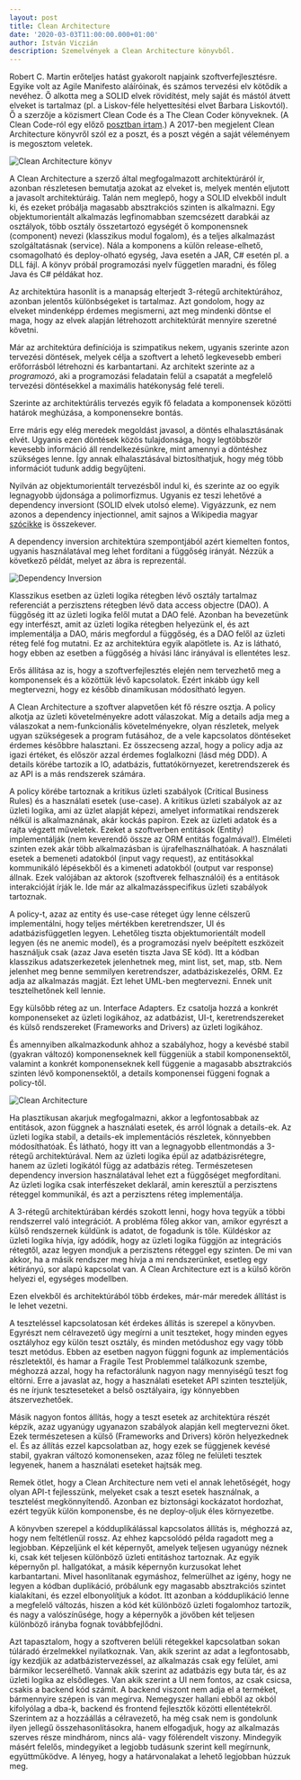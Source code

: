 ```yaml
---
layout: post
title: Clean Architecture
date: '2020-03-03T11:00:00.000+01:00'
author: István Viczián
description: Szemelvények a Clean Architecture könyvből.
---
```


Robert C. Martin erőteljes hatást gyakorolt napjaink szoftverfejlesztésre.
Egyike volt az Agile Manifesto aláíróinak, és számos tervezési elv
kötődik a nevéhez. Ő alkotta meg a SOLID elvek rövidítést, mely
saját és mástól átvett elveket is tartalmaz (pl. a Liskov-féle helyettesítési
elvet Barbara Liskovtól). Ő a szerzője a közismert Clean Code
és a The Clean Coder könyveknek. (A Clean Code-ról egy
  előző [posztban írtam](https://www.jtechlog.hu/2019/02/24/clean-code.html).) A 2017-ben megjelent
Clean Architecture könyvről szól ez a poszt, és a poszt végén
a saját véleményem is megosztom veletek.

![Clean Architecture könyv](/artifacts/posts/2020-03-03-clean-architecture/clean-architecture-cover.jpg)

A Clean Architecture a szerző által megfogalmazott architektúráról ír,
azonban részletesen bemutatja azokat az elveket is, melyek mentén eljutott a
javasolt architektúráig. Talán nem meglepő, hogy a SOLID elvekből indult ki,
és ezeket próbálja magasabb absztrakciós szinten is alkalmazni. Egy objektumorientált
alkalmazás legfinomabban szemcsézett darabkái az osztályok, több osztály
összetartozó egységét ő komponensnek (component) nevezi (klasszikus modul fogalom), és
a teljes alkalmazást szolgáltatásnak (service). Nála a komponens a
külön release-elhető, csomagolható és deploy-olható egység, Java esetén a JAR,
C# esetén pl. a DLL fájl. A könyv próbál programozási nyelv független maradni,
és főleg Java és C# példákat hoz.

Az architektúra hasonlít is a manapság elterjedt 3-rétegű architektúrához,
azonban jelentős különbségeket is tartalmaz. Azt gondolom, hogy az elveket
mindenképp érdemes megismerni, azt meg mindenki döntse el maga, hogy az
elvek alapján létrehozott architektúrát mennyire szeretné követni.

<!-- more -->

Már az architektúra definíciója is szimpatikus nekem, ugyanis szerinte azon
tervezési döntések, melyek célja a szoftvert a lehető legkevesebb emberi
erőforrásból létrehozni és karbantartani. Az architekt szerinte az
a _programozó_, aki a programozási feladatain felül a csapatát a megfelelő
tervezési döntésekkel a maximális hatékonyság felé tereli.

Szerinte az architektúrális tervezés egyik fő feladata a komponensek közötti határok meghúzása,
a komponensekre bontás.

Erre máris egy elég meredek megoldást javasol, a döntés elhalasztásának elvét.
Ugyanis ezen döntések közös tulajdonsága, hogy legtöbbször kevesebb információ
áll rendelkezésünkre, mint amennyi a döntéshez szükséges lenne. Így annak
elhalasztásával biztosíthatjuk, hogy még több információt tudunk addig begyűjteni.

Nyilván az objektumorientált tervezésből indul ki, és szerinte az oo egyik
legnagyobb újdonsága a polimorfizmus. Ugyanis ez teszi lehetővé a
dependency inversiont (SOLID elvek utolsó eleme). Vigyázzunk, ez nem azonos
a dependency injectionnel, amit sajnos a Wikipedia magyar
[szócikke](https://hu.wikipedia.org/wiki/F%C3%BCgg%C5%91s%C3%A9g_befecskendez%C3%A9s%C3%A9nek_elve)
is összekever.

A dependency inversion architektúra szempontjából azért kiemelten fontos, ugyanis
használatával meg lehet fordítani a függőség irányát. Nézzük a következő
példát, melyet az ábra is reprezentál.

![Dependency Inversion](/artifacts/posts/2020-03-03-clean-architecture/dependency-inversion.png)

Klasszikus esetben az üzleti logika rétegben lévő osztály tartalmaz referenciát
a perzisztens rétegben lévő data access objectre (DAO). A függőség itt az üzleti
logika felől mutat a DAO felé. Azonban ha bevezetünk egy interfészt, amit az
üzleti logika rétegben helyezünk el, és azt implementálja a DAO, máris megfordul a
függőség, és a DAO felől az üzleti réteg felé fog mutatni. Ez az architektúra egyik
alapötlete is. Az is látható, hogy ebben az esetben a függőség a hívási lánc
irányával is ellentétes lesz.

Erős állítása az is, hogy a szoftverfejlesztés elején nem tervezhető meg
a komponensek és a közöttük lévő kapcsolatok. Ezért inkább úgy kell megtervezni,
hogy ez később dinamikusan módosítható legyen.

A Clean Architecture a szoftver alapvetően két fő részre osztja. A policy
alkotja az üzleti követelményekre adott válaszokat. Míg a details
adja meg a válaszokat a nem-funkcionális követelményekre, olyan részletek,
melyek ugyan szükségesek a program futásához, de a vele kapcsolatos döntéseket
érdemes későbbre halasztani. Ez összecseng azzal, hogy a policy adja az igazi
értéket, és először azzal érdemes foglalkozni (lásd még DDD). A details
körébe tartozik a IO, adatbázis, futtatókörnyezet, keretrendszerek és az API is
a más rendszerek számára.

A policy körébe tartoznak a kritikus üzleti szabályok (Critical Business Rules) és a használati esetek (use-case).
A kritikus üzleti szabályok az az üzleti logika, ami az üzlet alapját képezi, amelyet
informatikai rendszerek nélkül is alkalmaznának, akár kockás papíron. Ezek az üzleti
adatok és a rajta végzett műveletek. Ezeket a
szoftverben entitások (Entity) implementálják (nem keverendő össze az ORM entitás fogalmával!).
Elméleti szinten ezek akár több alkalmazásban is újrafelhasználhatóak.
A használati esetek a bemeneti adatokból (input vagy request), az entitásokkal
kommunikáló lépésekből és a kimeneti adatokból (output var response) állnak. Ezek valójában
az aktorok (szoftverek felhasználói) és a entitások interakcióját írják le. Ide már
az alkalmazásspecifikus üzleti szabályok tartoznak.

A policy-t, azaz az entity és use-case réteget úgy lenne célszerű implementálni, hogy teljes mértékben
keretrendszer, UI és adatbázisfüggetlen legyen. Lehetőleg tiszta objektumorientált
modell legyen (és ne anemic model), és a programozási nyelv beépített eszközeit használjuk csak
(azaz Java esetén tiszta Java SE kód). Itt a kódban klasszikus adatszerkezetek jelenhetnek meg,
mint list, set, map, stb. Nem jelenhet meg benne semmilyen keretrendszer, adatbáziskezelés, ORM. Ez adja az
alkalmazás magját. Ezt lehet UML-ben megtervezni. Ennek unit tesztelhetőnek kell lennie.

Egy külsőbb réteg az un. Interface Adapters. Ez csatolja hozzá a konkrét komponenseket
az üzleti logikához, az adatbázist, UI-t, keretrendszereket és külső rendszereket (Frameworks and Drivers)
az üzleti logikához.

És amennyiben alkalmazkodunk ahhoz a szabályhoz, hogy a kevésbé stabil (gyakran változó) komponenseknek
kell függeniük a stabil komponensektől, valamint a konkrét komponenseknek kell
függenie a magasabb absztrakciós szinten lévő komponensektől, a details
komponensei függeni fognak a policy-től.

![Clean Architecture](/artifacts/posts/2020-03-03-clean-architecture/clean-architecture.jpg)

Ha plasztikusan akarjuk megfogalmazni, akkor a legfontosabbak az entitások, azon függnek a
használati esetek, és arról lógnak a details-ek. Az üzleti logika stabil, a details-ek
implementációs részletek, könnyebben módosíthatóak. És látható, hogy itt van a legnagyobb
ellentmondás a 3-rétegű architektúrával. Nem az üzleti logika épül az adatbázisrétegre,
hanem az üzleti logikától függ az adatbázis réteg. Természetesen dependency inversion
használatával lehet ezt a függőséget megfordítani. Az üzleti logika csak interfészeket
deklarál, amin keresztül a perzisztens réteggel kommunikál, és azt a perzisztens réteg
implementálja.

A 3-rétegű architektúrában kérdés szokott lenni, hogy hova tegyük a többi rendszerrel való
integrációt. A probléma főleg akkor van, amikor egyrészt a külső rendszernek
küldünk is adatot, de fogadunk is tőle. Küldéskor az üzleti logika hívja,
így adódik, hogy az üzleti logika függjön az integrációs rétegtől,
azaz legyen mondjuk a perzisztens réteggel egy szinten. De mi van akkor, ha
a másik rendszer meg hívja a mi rendszerünket, esetleg egy kétirányú,
sor alapú kapcsolat van. A Clean Architecture ezt is a külső körön helyezi el,
egységes modellben.

Ezen elvekből és architektúrából több érdekes, már-már meredek állítást is le lehet vezetni.

A teszteléssel kapcsolatosan két érdekes állítás is szerepel a könyvben. Egyrészt
nem célravezető úgy megírni a unit teszteket, hogy minden egyes osztályhoz egy külön teszt
osztály, és minden metódushoz egy vagy több teszt metódus. Ebben az esetben
nagyon függni fogunk az implementációs részletektől, és hamar a Fragile Test Problemmel
találkozunk szembe, méghozzá azzal, hogy ha refactorálunk nagyon nagy mennyiségű teszt
fog eltörni. Erre a javaslat az, hogy a használati eseteket API szinten teszteljük,
és ne írjunk teszteseteket a belső osztályaira, így könnyebben átszervezhetőek.

Másik nagyon fontos állítás, hogy a teszt esetek az architektúra részét képzik, azaz
ugyanúgy ugyanazon szabályok alapján kell megtervezni őket. Ezek természetesen a
külső (Frameworks and Drivers) körön helyezkednek el. És az állítás ezzel kapcsolatban az,
hogy ezek se függjenek kevésé stabil, gyakran változó komonenseken, azaz főleg ne felületi tesztek legyenek,
hanem a használati eseteket hajtsák meg.

Remek ötlet, hogy a Clean Architecture nem veti el
annak lehetőségét, hogy olyan API-t fejlesszünk, melyeket csak a teszt esetek használnak,
a tesztelést megkönnyítendő. Azonban ez biztonsági kockázatot hordozhat, ezért tegyük külön
komponensbe, és ne deploy-oljuk éles környezetbe.

A könyvben szerepel a kódduplikálással kapcsolatos állítás is, méghozzá az, hogy nem
feltétlenül rossz.
Az ehhez kapcsolódó példa ragadott meg a legjobban. Képzeljünk el két képernyőt, amelyek
teljesen ugyanúgy néznek ki, csak két teljesen különböző üzleti entitáshoz tartoznak.
Az egyik képernyőn pl. hallgatókat, a másik képernyőn kurzusokat lehet karbantartani.
Mivel hasonlítanak egymáshoz, felmerülhet az igény, hogy ne legyen a kódban duplikáció,
próbálunk egy magasabb absztrakciós szintet kialakítani, és ezzel elbonyolítjuk a kódot.
Itt azonban a kódduplikáció lenne a megfelelő változás, hiszen a kód két különböző
üzleti fogalomhoz tartozik, és nagy a valószínűsége, hogy a képernyők a jövőben
két teljesen különböző irányba fognak továbbfejlődni.

Azt tapasztalom, hogy a szoftveren belüli rétegekkel kapcsolatban sokan túláradó
érzelmekkel nyilatkoznak. Van, akik szerint az adat a legfontosabb, így
kezdjük az adatbázistervezéssel, az alkalmazás csak egy felület, ami bármikor lecserélhető.
Vannak akik szerint az adatbázis egy buta tár, és az üzleti logika az elsődleges.
Van akik szerint a UI nem fontos, az csak csicsa, csakis a backend kód számít.
A backend viszont nem adja el a terméket, bármennyire szépen is van megírva.
Nemegyszer hallani ebből az okból kifolyólag a dba-k, backend és frontend fejlesztők közötti
ellentétekről. Szerintem az a
hozzáállás a célravezető, ha még csak nem is gondolunk ilyen jellegű összehasonlításokra,
hanem elfogadjuk, hogy az alkalmazás szerves része mindhárom, nincs alá- vagy fölérendelt viszony.
Mindegyik másért felelős, mindegyiket a legjobb tudásunk szerint kell megírnunk, együttműködve.
A lényeg, hogy a határvonalakat a lehető legjobban húzzuk meg.
